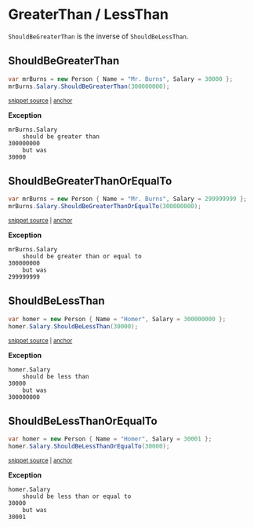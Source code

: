 # GreaterThan / LessThan

`ShouldBeGreaterThan` is the inverse of `ShouldBeLessThan`.


## ShouldBeGreaterThan

<!-- snippet: ShouldBeGreater_LessThanExamples.ShouldBeGreaterThan.codeSample.approved.cs -->
<a id='snippet-ShouldBeGreater_LessThanExamples.ShouldBeGreaterThan.codeSample.approved.cs'></a>
```cs
var mrBurns = new Person { Name = "Mr. Burns", Salary = 30000 };
mrBurns.Salary.ShouldBeGreaterThan(300000000);
```
<sup><a href='/src/DocumentationExamples/CodeExamples/ShouldBeGreater_LessThanExamples.ShouldBeGreaterThan.codeSample.approved.cs#L1-L2' title='File snippet `ShouldBeGreater_LessThanExamples.ShouldBeGreaterThan.codeSample.approved.cs` was extracted from'>snippet source</a> | <a href='#snippet-ShouldBeGreater_LessThanExamples.ShouldBeGreaterThan.codeSample.approved.cs' title='Navigate to start of snippet `ShouldBeGreater_LessThanExamples.ShouldBeGreaterThan.codeSample.approved.cs`'>anchor</a></sup>
<!-- endSnippet -->

**Exception**

<!-- include: ShouldBeGreater_LessThanExamples.ShouldBeGreaterThan.exceptionText.approved.txt -->
```
mrBurns.Salary
    should be greater than
300000000
    but was
30000
```
<!-- endInclude -->


## ShouldBeGreaterThanOrEqualTo

<!-- snippet: ShouldBeGreater_LessThanExamples.ShouldBeGreaterThanOrEqualTo.codeSample.approved.cs -->
<a id='snippet-ShouldBeGreater_LessThanExamples.ShouldBeGreaterThanOrEqualTo.codeSample.approved.cs'></a>
```cs
var mrBurns = new Person { Name = "Mr. Burns", Salary = 299999999 };
mrBurns.Salary.ShouldBeGreaterThanOrEqualTo(300000000);
```
<sup><a href='/src/DocumentationExamples/CodeExamples/ShouldBeGreater_LessThanExamples.ShouldBeGreaterThanOrEqualTo.codeSample.approved.cs#L1-L2' title='File snippet `ShouldBeGreater_LessThanExamples.ShouldBeGreaterThanOrEqualTo.codeSample.approved.cs` was extracted from'>snippet source</a> | <a href='#snippet-ShouldBeGreater_LessThanExamples.ShouldBeGreaterThanOrEqualTo.codeSample.approved.cs' title='Navigate to start of snippet `ShouldBeGreater_LessThanExamples.ShouldBeGreaterThanOrEqualTo.codeSample.approved.cs`'>anchor</a></sup>
<!-- endSnippet -->

**Exception**

<!-- include: ShouldBeGreater_LessThanExamples.ShouldBeGreaterThanOrEqualTo.exceptionText.approved.txt -->
```
mrBurns.Salary
    should be greater than or equal to
300000000
    but was
299999999
```
<!-- endInclude -->


## ShouldBeLessThan

<!-- snippet: ShouldBeGreater_LessThanExamples.ShouldBeLessThan.codeSample.approved.cs -->
<a id='snippet-ShouldBeGreater_LessThanExamples.ShouldBeLessThan.codeSample.approved.cs'></a>
```cs
var homer = new Person { Name = "Homer", Salary = 300000000 };
homer.Salary.ShouldBeLessThan(30000);
```
<sup><a href='/src/DocumentationExamples/CodeExamples/ShouldBeGreater_LessThanExamples.ShouldBeLessThan.codeSample.approved.cs#L1-L2' title='File snippet `ShouldBeGreater_LessThanExamples.ShouldBeLessThan.codeSample.approved.cs` was extracted from'>snippet source</a> | <a href='#snippet-ShouldBeGreater_LessThanExamples.ShouldBeLessThan.codeSample.approved.cs' title='Navigate to start of snippet `ShouldBeGreater_LessThanExamples.ShouldBeLessThan.codeSample.approved.cs`'>anchor</a></sup>
<!-- endSnippet -->

**Exception**

<!-- include: ShouldBeGreater_LessThanExamples.ShouldBeLessThan.exceptionText.approved.txt -->
```
homer.Salary
    should be less than
30000
    but was
300000000
```
<!-- endInclude -->


## ShouldBeLessThanOrEqualTo

<!-- snippet: ShouldBeGreater_LessThanExamples.ShouldBeLessThanOrEqualTo.codeSample.approved.cs -->
<a id='snippet-ShouldBeGreater_LessThanExamples.ShouldBeLessThanOrEqualTo.codeSample.approved.cs'></a>
```cs
var homer = new Person { Name = "Homer", Salary = 30001 };
homer.Salary.ShouldBeLessThanOrEqualTo(30000);
```
<sup><a href='/src/DocumentationExamples/CodeExamples/ShouldBeGreater_LessThanExamples.ShouldBeLessThanOrEqualTo.codeSample.approved.cs#L1-L2' title='File snippet `ShouldBeGreater_LessThanExamples.ShouldBeLessThanOrEqualTo.codeSample.approved.cs` was extracted from'>snippet source</a> | <a href='#snippet-ShouldBeGreater_LessThanExamples.ShouldBeLessThanOrEqualTo.codeSample.approved.cs' title='Navigate to start of snippet `ShouldBeGreater_LessThanExamples.ShouldBeLessThanOrEqualTo.codeSample.approved.cs`'>anchor</a></sup>
<!-- endSnippet -->

**Exception**

<!-- include: ShouldBeGreater_LessThanExamples.ShouldBeLessThanOrEqualTo.exceptionText.approved.txt -->
```
homer.Salary
    should be less than or equal to
30000
    but was
30001
```
<!-- endInclude -->
